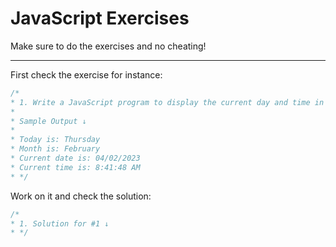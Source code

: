 # JavaScript Exercises

Make sure to do the exercises and no cheating!

-----------------

First check the exercise for instance:

```javascript
/*
* 1. Write a JavaScript program to display the current day and time in the following format:
*
* Sample Output ↓
*
* Today is: Thursday
* Month is: February
* Current date is: 04/02/2023
* Current time is: 8:41:48 AM
* */
```
Work on it and check the solution:

```javascript
/*
* 1. Solution for #1 ↓
* */
```
